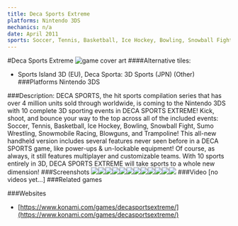 ```yaml
---
title: Deca Sports Extreme
platforms: Nintendo 3DS
mechanics: n/a
date: April 2011
sports: Soccer, Tennis, Basketball, Ice Hockey, Bowling, Snowball Fight, Sumo Wrestling, Snowmobile Racing, Blowguns, Trampoline
---
```

#Deca Sports Extreme
![game cover art](//images.igdb.com/igdb/image/upload/t_cover_big/bqticqicegnoe1vbgkjk.jpg "Logo Title Text 1")
####Alternative tiles:
* Sports Island 3D (EU), Deca Sporta: 3D Sports (JPN) (Other)
###Platforms
Nintendo 3DS

###Description:
DECA SPORTS, the hit sports compilation series that has over 4 million units sold through worldwide, is coming to the Nintendo 3DS with 10 complete 3D sporting events in DECA SPORTS EXTREME! Kick, shoot, and bounce your way to the top across all of the included events: Soccer, Tennis, Basketball, Ice Hockey, Bowling, Snowball Fight, Sumo Wrestling, Snowmobile Racing, Blowguns, and Trampoline! This all-new handheld version includes several features never seen before in a DECA SPORTS game, like power-ups & un-lockable equipment! Of course, as always, it still features multiplayer and customizable teams. With 10 sports entirely in 3D, DECA SPORTS EXTREME will take sports to a whole new dimension!
###Screenshots
<a target="_blank" href="//images.igdb.com/igdb/image/upload/t_cover_big/tqomzpbxktrsqr5no2iz.jpg"><img src="//images.igdb.com/igdb/image/upload/t_thumb/tqomzpbxktrsqr5no2iz.jpg"/></a><a target="_blank" href="//images.igdb.com/igdb/image/upload/t_cover_big/vbcbkhjbdv3mpwxlnciq.jpg"><img src="//images.igdb.com/igdb/image/upload/t_thumb/vbcbkhjbdv3mpwxlnciq.jpg"/></a><a target="_blank" href="//images.igdb.com/igdb/image/upload/t_cover_big/js2cpbiy2ybwfsmwzasz.jpg"><img src="//images.igdb.com/igdb/image/upload/t_thumb/js2cpbiy2ybwfsmwzasz.jpg"/></a><a target="_blank" href="//images.igdb.com/igdb/image/upload/t_cover_big/cle7dm6xpzfa3ydtq84n.jpg"><img src="//images.igdb.com/igdb/image/upload/t_thumb/cle7dm6xpzfa3ydtq84n.jpg"/></a><a target="_blank" href="//images.igdb.com/igdb/image/upload/t_cover_big/k5iocqpwggzsyjydvzmp.jpg"><img src="//images.igdb.com/igdb/image/upload/t_thumb/k5iocqpwggzsyjydvzmp.jpg"/></a><a target="_blank" href="//images.igdb.com/igdb/image/upload/t_cover_big/solriuvg3ekdzafwgp2z.jpg"><img src="//images.igdb.com/igdb/image/upload/t_thumb/solriuvg3ekdzafwgp2z.jpg"/></a><a target="_blank" href="//images.igdb.com/igdb/image/upload/t_cover_big/q5pjmyz3vqi7xh9x5gs6.jpg"><img src="//images.igdb.com/igdb/image/upload/t_thumb/q5pjmyz3vqi7xh9x5gs6.jpg"/></a><a target="_blank" href="//images.igdb.com/igdb/image/upload/t_cover_big/k5ymxtpkit656abrhyw1.jpg"><img src="//images.igdb.com/igdb/image/upload/t_thumb/k5ymxtpkit656abrhyw1.jpg"/></a><a target="_blank" href="//images.igdb.com/igdb/image/upload/t_cover_big/skkzjrwyrqch1xesewp2.jpg"><img src="//images.igdb.com/igdb/image/upload/t_thumb/skkzjrwyrqch1xesewp2.jpg"/></a><a target="_blank" href="//images.igdb.com/igdb/image/upload/t_cover_big/wei4n1kz67slahgxhmsy.jpg"><img src="//images.igdb.com/igdb/image/upload/t_thumb/wei4n1kz67slahgxhmsy.jpg"/></a><a target="_blank" href="//images.igdb.com/igdb/image/upload/t_cover_big/snhf3cyy2e5o8cbibjzl.jpg"><img src="//images.igdb.com/igdb/image/upload/t_thumb/snhf3cyy2e5o8cbibjzl.jpg"/></a><a target="_blank" href="//images.igdb.com/igdb/image/upload/t_cover_big/vi7bbffzydsuitzd2lyo.jpg"><img src="//images.igdb.com/igdb/image/upload/t_thumb/vi7bbffzydsuitzd2lyo.jpg"/></a>
###Video
[no videos yet...]
###Related games

###Websites
* [https://www.konami.com/games/decasportsextreme/](https://www.konami.com/games/decasportsextreme/)
